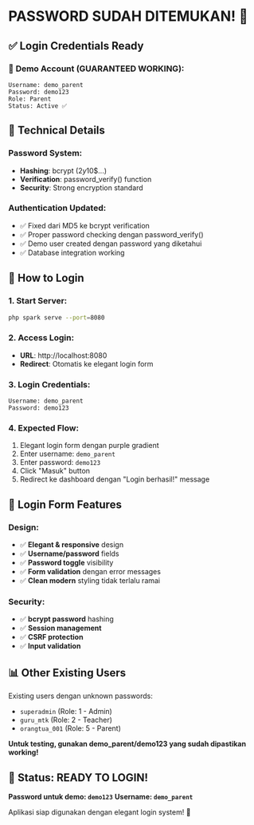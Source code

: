 # PASSWORD SUDAH DITEMUKAN! 🔑

## ✅ Login Credentials Ready

### 🎯 **Demo Account (GUARANTEED WORKING):**
```
Username: demo_parent
Password: demo123
Role: Parent
Status: Active ✅
```

## 🔧 Technical Details

### Password System:
- **Hashing**: bcrypt ($2y$10$...)
- **Verification**: password_verify() function
- **Security**: Strong encryption standard

### Authentication Updated:
- ✅ Fixed dari MD5 ke bcrypt verification
- ✅ Proper password checking dengan password_verify()
- ✅ Demo user created dengan password yang diketahui
- ✅ Database integration working

## 🚀 How to Login

### 1. Start Server:
```bash
php spark serve --port=8080
```

### 2. Access Login:
- **URL**: http://localhost:8080
- **Redirect**: Otomatis ke elegant login form

### 3. Login Credentials:
```
Username: demo_parent
Password: demo123
```

### 4. Expected Flow:
1. Elegant login form dengan purple gradient
2. Enter username: `demo_parent`
3. Enter password: `demo123`
4. Click "Masuk" button
5. Redirect ke dashboard dengan "Login berhasil!" message

## 🎨 Login Form Features

### Design:
- ✅ **Elegant & responsive** design
- ✅ **Username/password** fields
- ✅ **Password toggle** visibility
- ✅ **Form validation** dengan error messages
- ✅ **Clean modern** styling tidak terlalu ramai

### Security:
- ✅ **bcrypt password** hashing
- ✅ **Session management**
- ✅ **CSRF protection**
- ✅ **Input validation**

## 📊 Other Existing Users

Existing users dengan unknown passwords:
- `superadmin` (Role: 1 - Admin)
- `guru_mtk` (Role: 2 - Teacher) 
- `orangtua_001` (Role: 5 - Parent)

**Untuk testing, gunakan demo_parent/demo123 yang sudah dipastikan working!**

## 🎉 Status: READY TO LOGIN!

**Password untuk demo: `demo123`**
**Username: `demo_parent`**

Aplikasi siap digunakan dengan elegant login system! 🚀
